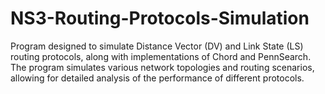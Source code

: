 # NS3-Routing-Protocols-Simulation
Program designed to simulate Distance Vector (DV) and Link State (LS) routing protocols, along with implementations of Chord and PennSearch. The program simulates various network topologies and routing scenarios, allowing for detailed analysis of the performance of different protocols.
